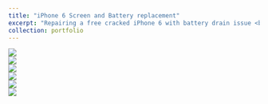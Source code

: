 ```yaml
---
title: "iPhone 6 Screen and Battery replacement"
excerpt: "Repairing a free cracked iPhone 6 with battery drain issue <br/> Please click above title to view more photos <br/><img src='/images/iphone1.jpg'>"
collection: portfolio
---
```

<img src='/images/iphone1.jpg'>
<br/>
<img src='/images/iphone2.jpg'>
<br/>
<img src='/images/iphone3.jpg'>
<br/>
<img src='/images/iphone4.jpg'>
<br/>
<img src='/images/iphone 5.png'>
<br/>
<img src='/images/iphone 6.png'>
